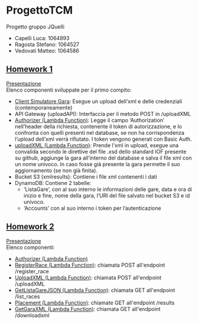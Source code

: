 # ProgettoTCM
Progetto gruppo JQuelli
- Capelli Luca: 1064893
- Ragosta Stefano: 1064527
- Vedovati Matteo: 1064586

## [Homework 1](Homework%201)
[Presentazione](Homework%201/JQuelli%20-%20Presentazione%201%20AWS.pdf)<br/>
Elenco componenti sviluppate per il primo compito:
- [Client Simulatore Gara](Homework%201/codice/SimulatoreGara/client.html): Esegue un upload dell’xml e delle credenziali (contemporaneamente)
- API Gateway (uploadAPI): Interfaccia per il metodo POST in /uploadXML
- [Authorizer (Lambda Function)](Homework%201/codice/lambda/authorizer.py): Legge il campo ‘Authorization’ nell’header della richiesta, contenente il token di autorizzazione, e lo confronta con quelli presenti nel database, se non ha corrispondenza l’upload dell’xml verrà rifiutato. I token vengono generati con Basic Auth.
- [uploadXML (Lambda Function)](Homework%201/codice/lambda/uploadXML.py): Prende l’xml in upload, esegue una convalida secondo le direttive del file .xsd dello standard IOF presente su github, aggiunge la gara all’interno del database e salva il file xml con un nome univoco. In caso fosse già presente la gara permette il suo aggiornamento (se non già finita).
- Bucket S3 (xmlresults): Contiene i file xml contenenti i dati
- DynamoDB: Contiene 2 tabelle:
  + ‘ListaGare’, con al suo interno le informazioni delle gare, data e ora di inizio e fine, nome della gara, l’URI del file salvato nel bucket S3 e id univoco.
  + ‘Accounts’ con al suo interno i token per l’autenticazione

## [Homework 2](Homework%202)
[Presentazione](Homework%202/JQuelli%20-%20Presentazione%202%20AWS.pdf)<br/>
Elenco componenti:
- [Authorizer (Lambda Function)](Homework%202/codice/lambda/authorizer.py)
- [RegisterRace (Lambda Function)](Homework%202/codice/lambda/registerRace.py): chiamata POST all'endpoint /register_race
- [UploadXML (Lambda Function)](Homework%202/codice/lambda/uploadXML.py): chiamata POST all'endpoint /uploadXML
- [GetListaGareJSON (Lambda Function)](Homework%202/codice/lambda/getListaGareJSON.py): chiamata GET all'endpoint /list_races
- [Placement (Lambda Function)](Homework%202/codice/lambda/placement.py): chiamate GET all'endpoint /results
- [GetGaraXML (Lambda Function)](Homework%202/codice/lambda/getGaraXML.py): chiamata GET all'endpoint /downloadxml

